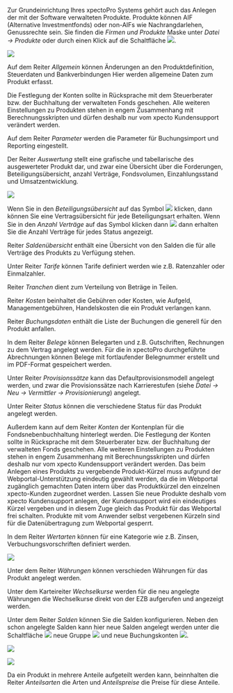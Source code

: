 Zur Grundeinrichtung Ihres xpectoPro Systems gehört auch das Anlegen der mit der Software verwalteten Produkte. 
Produkte können  AIF (Alternative Investmentfonds) oder non-AIFs wie Nachrangdarlehen, Genussrechte sein. 
Sie finden die *Firmen und Produkte* Maske  unter *Datei → Produkte* oder durch einen Klick auf die Schaltfläche ![](http://xpecto.github.io/docs/img/img_1425984359021.png).

![](http://xpecto.github.io/docs/img/img_1425985199858.png)

Auf dem Reiter *Allgemein* können Änderungen an den Produktdefinition, Steuerdaten und Bankverbindungen  Hier werden allgemeine Daten zum Produkt erfasst. 
 
Die Festlegung der Konten sollte in Rücksprache mit dem Steuerberater bzw. der Buchhaltung der verwalteten Fonds geschehen. Alle weiteren Einstellungen zu Produkten stehen in engem Zusammenhang mit Berechnungsskripten und dürfen deshalb nur vom xpecto Kundensupport verändert werden. 

Auf dem Reiter *Parameter* werden die Parameter für Buchungsimport und Reporting eingestellt.

Der Reiter *Auswertung* stellt eine grafische und tabellarische des ausgewerteter Produkt dar, und zwar eine Übersicht über die Forderungen, Beteiligungsübersicht, anzahl Verträge, Fondsvolumen, Einzahlungsstand und Umsatzentwicklung.

![](http://xpecto.github.io/docs/img/img_1432642241442.png)

Wenn Sie in den *Beteiligungsübersicht* auf das Symbol ![](http://xpecto.github.io/docs/img/img_1432642464823.png) klicken, dann können Sie eine Vertragsübersicht für jede Beteiligungsart erhalten.
Wenn Sie in den *Anzahl Verträge* auf das Symbol klicken dann ![](http://xpecto.github.io/docs/img/img_1432642464823.png) dann erhalten Sie die Anzahl Verträge für jedes Status angezeigt.

Reiter *Saldenübersicht* enthält eine Übersicht von den Salden die für alle Verträge des Produkts zu Verfügung stehen. 

Unter Reiter *Tarife* können Tarife definiert werden wie z.B. Ratenzahler oder Einmalzahler.

Reiter *Tranchen* dient zum  Verteilung von Beträge in Teilen.

Reiter *Kosten* beinhaltet die Gebühren oder Kosten, wie Aufgeld, Managementgebühren, Handelskosten die ein Produkt verlangen kann. 

Reiter *Buchungsdaten* enthält die Liste der Buchungen  die generell für den Produkt anfallen. 

In dem Reiter *Belege* können Belegarten und z.B. Gutschriften, Rechnungen zu dem Vertrag angelegt werden. Für die in xpectoPro durchgeführte Abrechnungen können Belege mit fortlaufender Belegnummer erstellt und im PDF-Format gespeichert werden. 

Unter Reiter *Provisionssätze* kann das Defaultprovisionsmodell angelegt werden, und zwar die Provisionssätze nach Karrierestufen (siehe *Datei → Neu → Vermittler → Provisionierung*) angelegt.

Unter Reiter *Status* können die verschiedene Status für das Produkt angelegt werden.

Außerdem kann auf dem Reiter *Konten* der Kontenplan für die Fondsnebenbuchhaltung hinterlegt werden. Die Festlegung der Konten sollte in Rücksprache mit dem Steuerberater bzw. der Buchhaltung der verwalteten Fonds geschehen. 
Alle weiteren Einstellungen zu Produkten stehen in engem Zusammenhang mit Berechnungsskripten und dürfen deshalb nur vom xpecto Kundensupport verändert werden. 
Das beim Anlegen eines Produkts zu vergebende Produkt-Kürzel muss aufgrund der Webportal-Unterstützung eindeutig gewählt werden, da die im Webportal zugänglich gemachten Daten intern über das Produktkürzel den einzelnen xpecto-Kunden zugeordnet werden. 
Lassen Sie neue Produkte deshalb vom xpecto Kundensupport anlegen, der Kundensupport wird ein eindeutiges Kürzel vergeben und in diesem Zuge gleich das Produkt für das Webportal frei schalten. Produkte mit vom Anwender selbst vergebenen Kürzeln sind für die Datenübertragung zum Webportal gesperrt. 

In dem Reiter *Wertarten* können für eine Kategorie wie z.B. Zinsen, Verbuchungsvorschriften definiert werden.

![](http://xpecto.github.io/docs/img/img_1439200560588.png)

Unter dem Reiter *Währungen* können verschieden Währungen für das Produkt angelegt werden.

Unter dem Karteireiter *Wechselkurse* werden für die neu angelegte Währungen die Wechselkurse direkt von der EZB aufgerufen und angezeigt werden.

Unter dem Reiter *Salden* können Sie die Salden konfigurieren. Neben den schon angelegte Salden kann hier neue Salden angelegt werden unter die Schaltfläche ![](http://xpecto.github.io/docs/img/img_1426517966548.png) neue Gruppe ![](http://xpecto.github.io/docs/img/img_1426518057250.png) und neue Buchungskonten ![](http://xpecto.github.io/docs/img/img_1426518083903.png).

![](http://xpecto.github.io/docs/img/img_1439908866037.png)

![](http://xpecto.github.io/docs/img/img_1439909195399.png)

Da ein Produkt  in mehrere Anteile aufgeteilt werden kann, beinnhalten die Reiter *Anteilsarten* die Arten und *Anteilspreise* die Preise für diese Anteile.